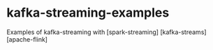 # kafka-streaming-examples
Examples of kafka-streaming with [spark-streaming] [kafka-streams] [apache-flink]
